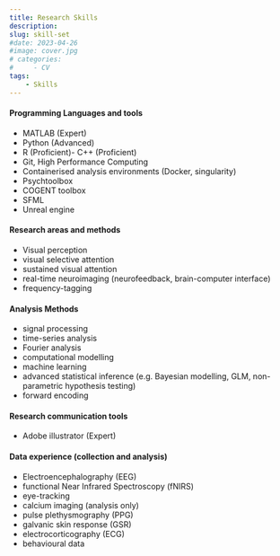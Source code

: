 ```yaml
---
title: Research Skills
description:
slug: skill-set
#date: 2023-04-26
#image: cover.jpg
# categories:
#     - CV
tags:
    - Skills
---
```


#### Programming Languages and tools
- MATLAB (Expert)
- Python (Advanced)
- R (Proficient)- C++ (Proficient)
- Git, High Performance Computing
- Containerised analysis environments (Docker, singularity)
- Psychtoolbox
- COGENT toolbox
- SFML
- Unreal engine

#### Research areas and methods
- Visual perception
- visual selective attention
- sustained visual attention
- real-time neuroimaging (neurofeedback, brain-computer interface)
- frequency-tagging

#### Analysis Methods
- signal processing
- time-series analysis
- Fourier analysis
- computational modelling
- machine learning
- advanced statistical inference (e.g. Bayesian modelling, GLM, non-parametric hypothesis testing)
- forward encoding

#### Research communication tools
- Adobe illustrator (Expert)

#### Data experience (collection and analysis)
- Electroencephalography (EEG)
- functional Near Infrared Spectroscopy (fNIRS)
- eye-tracking
- calcium imaging (analysis only)
- pulse plethysmography (PPG)
- galvanic skin response (GSR)
- electrocorticography (ECG)
- behavioural data
